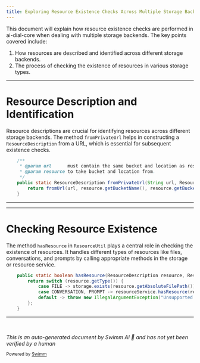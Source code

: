 ```yaml
---
title: Exploring Resource Existence Checks Across Multiple Storage Backends
---
```

This document will explain how resource existence checks are performed in ai-dial-core when dealing with multiple storage backends. The key points covered include:

1. How resources are described and identified across different storage backends.
2. The process of checking the existence of resources in various storage types.

<SwmSnippet path="/src/main/java/com/epam/aidial/core/storage/ResourceDescription.java" line="161">

---

# Resource Description and Identification

Resource descriptions are crucial for identifying resources across different storage backends. The method `fromPrivateUrl` helps in constructing a `ResourceDescription` from a URL, which is essential for subsequent existence checks.

```java
    /**
     * @param url      must contain the same bucket and location as resource.
     * @param resource to take bucket and location from.
     */
    public static ResourceDescription fromPrivateUrl(String url, ResourceDescription resource) {
        return fromUrl(url, resource.getBucketName(), resource.getBucketLocation(), null);
    }
```

---

</SwmSnippet>

<SwmSnippet path="/src/main/java/com/epam/aidial/core/util/ResourceUtil.java" line="11">

---

# Checking Resource Existence

The method `hasResource` in `ResourceUtil` plays a central role in checking the existence of resources. It handles different types of resources like files, conversations, and prompts by calling appropriate methods in the storage or resource service.

```java
    public static boolean hasResource(ResourceDescription resource, ResourceService resourceService, BlobStorage storage) {
        return switch (resource.getType()) {
            case FILE -> storage.exists(resource.getAbsoluteFilePath());
            case CONVERSATION, PROMPT -> resourceService.hasResource(resource);
            default -> throw new IllegalArgumentException("Unsupported resource type " + resource.getType());
        };
    }
```

---

</SwmSnippet>

&nbsp;

*This is an auto-generated document by Swimm AI 🌊 and has not yet been verified by a human*

<SwmMeta version="3.0.0" repo-id="Z2l0aHViJTNBJTNBYWktZGlhbC1jb3JlJTNBJTNBZXBhbQ==" repo-name="ai-dial-core"><sup>Powered by [Swimm](/)</sup></SwmMeta>
